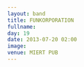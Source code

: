 ```yaml
---
layout: band
title: FUNKORPORATION
fullname: 
day: 19
date: 2013-07-20 02:00
image: 
venue: MIERT PUB
---
```



